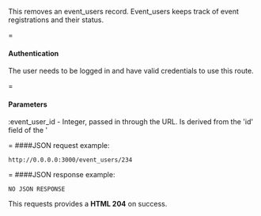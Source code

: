<!-- --- title: DELETE /event_users/:event_user_id -->

This removes an event_users record. Event_users keeps track of event registrations and their status.

=
#### Authentication

The user needs to be logged in and have valid credentials to use this route.

=
#### Parameters

:event_user_id - Integer, passed in through the URL. Is derived from the 'id' field of the '

=
####JSON request example:
```
http://0.0.0.0:3000/event_users/234
```

=
####JSON response example:

```
NO JSON RESPONSE
```

This requests provides a <strong>HTML 204</strong> on success.